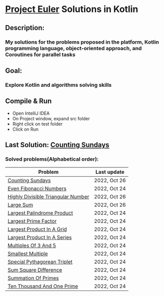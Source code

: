 # [Project Euler](https://projecteuler.net) Solutions in Kotlin

## Description:
### My solutions for the problems proposed in the platform, Kotlin programming language, object-oriented approach, and Coroutines for parallel tasks

## Goal:
### Explore Kotlin and algorithms solving skills

## Compile & Run
- Open IntelliJ IDEA
- On Project window, expand src folder
- Right click on test folder
- Click on Run

## Last Solution: [Counting Sundays](src/main/kotlin/CountingSundays.kt)

### Solved problems(Alphabetical order):

Problem | Last update
--- | ---
[Counting Sundays](src/main/kotlin/CountingSundays.kt) | 2022, Oct 26
[Even Fibonacci Numbers](src/main/kotlin/EvenFibonacciNumbers.kt) | 2022, Oct 24
[Highly Divisible Triangular Number](src/main/kotlin/HighlyDivisibleTriangularNumber.kt) | 2022, Oct 26
[Large Sum](src/main/kotlin/LargeSum.kt) | 2022, Oct 26
[Largest Palindrome Product](src/main/kotlin/LargestPalindromeProduct.kt) | 2022, Oct 24
[Largest Prime Factor](src/main/kotlin/LargestPrimeFactor.kt) | 2022, Oct 24
[Largest Product In A Grid](src/main/kotlin/LargestProductInAGrid.kt) | 2022, Oct 24
[Largest Product In A Series](src/main/kotlin/LargestProductInASeries.kt) | 2022, Oct 24
[Multiples Of 3 And 5](src/main/kotlin/MultiplesOf3And5.kt) | 2022, Oct 24
[Smallest Multiple](src/main/kotlin/SmallestMultiple.kt) | 2022, Oct 24
[Special Pythagorean Triplet](src/main/kotlin/SpecialPythagoreanTriplet.kt) | 2022, Oct 24
[Sum Square Difference](src/main/kotlin/SumSquareDifference.kt) | 2022, Oct 24
[Summation Of Primes](src/main/kotlin/SummationOfPrimes.kt) | 2022, Oct 24
[Ten Thousand And One Prime](src/main/kotlin/TenThousandAndOnePrime.kt) | 2022, Oct 24

